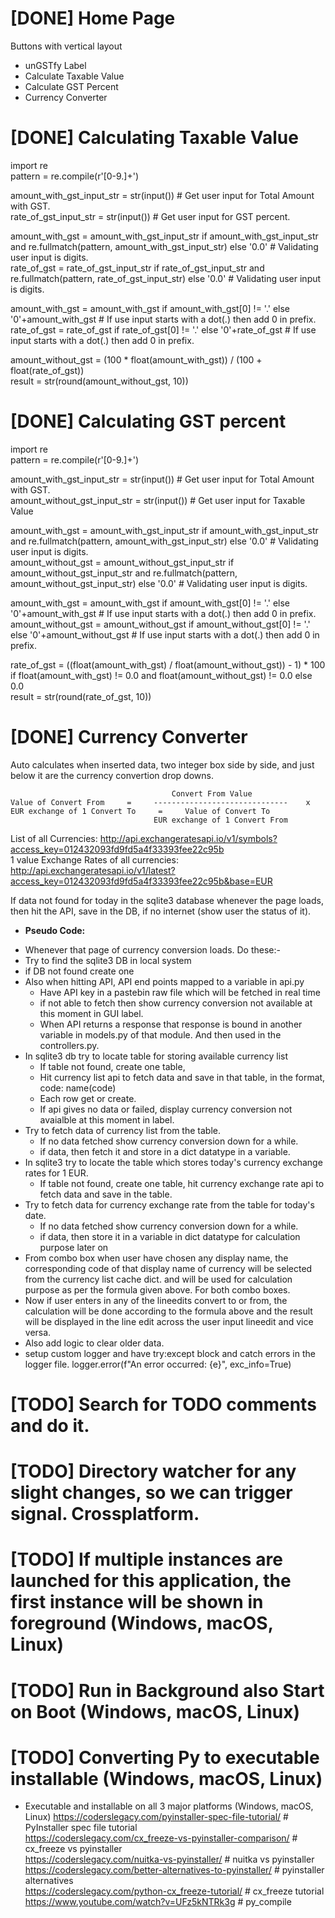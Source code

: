 # [DONE] Home Page
Buttons with vertical layout
- unGSTfy Label
- Calculate Taxable Value
- Calculate GST Percent
- Currency Converter


# [DONE] Calculating Taxable Value
import re  
pattern = re.compile(r'[0-9.]+')  

amount_with_gst_input_str = str(input())    # Get user input for Total Amount with GST.  
rate_of_gst_input_str = str(input())        # Get user input for GST percent.  

amount_with_gst = amount_with_gst_input_str if amount_with_gst_input_str and re.fullmatch(pattern, amount_with_gst_input_str) else '0.0'    # Validating user input is digits.  
rate_of_gst = rate_of_gst_input_str if rate_of_gst_input_str and re.fullmatch(pattern, rate_of_gst_input_str) else '0.0'                    # Validating user input is digits.  

amount_with_gst = amount_with_gst if amount_with_gst[0] != '.' else '0'+amount_with_gst    # If use input starts with a dot(.) then add 0 in prefix.  
rate_of_gst = rate_of_gst if rate_of_gst[0] != '.' else '0'+rate_of_gst                    # If use input starts with a dot(.) then add 0 in prefix.  

amount_without_gst = (100 * float(amount_with_gst)) / (100 + float(rate_of_gst))  
result = str(round(amount_without_gst, 10))  


# [DONE] Calculating GST percent
import re  
pattern = re.compile(r'[0-9.]+')  

amount_with_gst_input_str = str(input())        # Get user input for Total Amount with GST.  
amount_without_gst_input_str = str(input())     # Get user input for Taxable Value  

amount_with_gst = amount_with_gst_input_str if amount_with_gst_input_str and re.fullmatch(pattern, amount_with_gst_input_str) else '0.0'                # Validating user input is digits.  
amount_without_gst = amount_without_gst_input_str if amount_without_gst_input_str and re.fullmatch(pattern, amount_without_gst_input_str) else '0.0'    # Validating user input is digits.  

amount_with_gst = amount_with_gst if amount_with_gst[0] != '.' else '0'+amount_with_gst                # If use input starts with a dot(.) then add 0 in prefix.  
amount_without_gst = amount_without_gst if amount_without_gst[0] != '.' else '0'+amount_without_gst    # If use input starts with a dot(.) then add 0 in prefix.  

rate_of_gst = ((float(amount_with_gst) / float(amount_without_gst)) - 1) * 100 if float(amount_with_gst) != 0.0 and float(amount_without_gst) != 0.0 else 0.0  
result = str(round(rate_of_gst, 10))  


# [DONE] Currency Converter
Auto calculates when inserted data, two integer box side by side, and just below it are the currency convertion drop downs.  
```
                                    Convert From Value
Value of Convert From     =     ------------------------------    x    EUR exchange of 1 Convert To     =     Value of Convert To
                                EUR exchange of 1 Convert From
```

List of all Currencies: http://api.exchangeratesapi.io/v1/symbols?access_key=012432093fd9fd5a4f33393fee22c95b  
1 value Exchange Rates of all currencies: http://api.exchangeratesapi.io/v1/latest?access_key=012432093fd9fd5a4f33393fee22c95b&base=EUR  

If data not found for today in the sqlite3 database whenever the page loads, then hit the API, save in the DB, if no internet (show user the status of it).

+ **Pseudo Code:**
* Whenever that page of currency conversion loads. Do these:-
* Try to find the sqlite3 DB in local system
* if DB not found create one
* Also when hitting API, API end points mapped to a variable in api.py
    - Have API key in a pastebin raw file which will be fetched in real time
    - if not able to fetch then show currency conversion not available at this moment in GUI label.
    - When API returns a response that response is bound in another variable in models.py of that module. And then used in the controllers.py.
* In sqlite3 db try to locate table for storing available currency list
    - If table not found, create one table,
    - Hit currency list api to fetch data and save in that table, in the format, code: name(code)
    - Each row get or create.
    - If api gives no data or failed, display currency conversion not avaialble at this moment in label.
* Try to fetch data of currency list from the table.
    - If no data fetched show currency conversion down for a while.
    - if data, then fetch it and store in a dict datatype in a variable.
* In sqlite3 try to locate the table which stores today's currency exchange rates for 1 EUR.
    - If table not found, create one table, hit currency exchange rate api to fetch data and save in the table.
* Try to fetch data for currency exchange rate from the table for today's date.
    - If no data fetched show currency conversion down for a while.
    - if data, then store it in a variable in dict datatype for calculation purpose later on
* From combo box when user have chosen any display name, the corresponding code of that display name of currency will be selected from the currency list cache dict. and will be used for calculation purpose as per the formula given above. For both combo boxes.
* Now if user enters in any of the lineedits convert to or from, the calculation will be done according to the formula above and the result will be displayed in the line edit across the user input lineedit and vice versa.
* Also add logic to clear older data.
* setup custom logger and have try:except block and catch errors in the logger file. logger.error(f"An error occurred: {e}", exc_info=True)

# [TODO] Search for TODO comments and do it.

# [TODO] Directory watcher for any slight changes, so we can trigger signal. Crossplatform.

# [TODO] If multiple instances are launched for this application, the first instance will be shown in foreground (Windows, macOS, Linux)

# [TODO] Run in Background also Start on Boot (Windows, macOS, Linux)

# [TODO] Converting Py to executable installable (Windows, macOS, Linux)
- Executable and installable on all 3 major platforms (Windows, macOS, Linux)
https://coderslegacy.com/pyinstaller-spec-file-tutorial/    # PyInstaller spec file tutorial  
https://coderslegacy.com/cx_freeze-vs-pyinstaller-comparison/    # cx_freeze vs pyinstaller  
https://coderslegacy.com/nuitka-vs-pyinstaller/    # nuitka vs pyinstaller  
https://coderslegacy.com/better-alternatives-to-pyinstaller/    # pyinstaller alternatives  
https://coderslegacy.com/python-cx_freeze-tutorial/    # cx_freeze tutorial  
https://www.youtube.com/watch?v=UFz5kNTRk3g    # py_compile  
